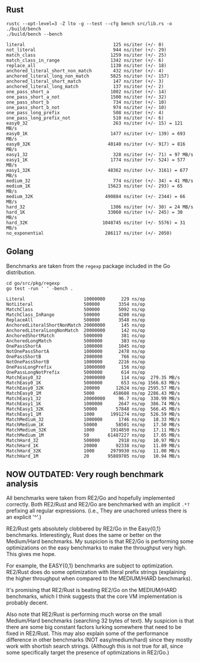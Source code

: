 Rust
----
```
rustc --opt-level=3 -Z lto -g --test --cfg bench src/lib.rs -o ./build/bench
./build/bench --bench

literal                                 125 ns/iter (+/- 0)
not_literal                             944 ns/iter (+/- 29)
match_class                            1259 ns/iter (+/- 25)
match_class_in_range                   1342 ns/iter (+/- 6)
replace_all                            1130 ns/iter (+/- 18)
anchored_literal_short_non_match        432 ns/iter (+/- 4)
anchored_literal_long_non_match        5825 ns/iter (+/- 157)
anchored_literal_short_match            147 ns/iter (+/- 3)
anchored_literal_long_match             137 ns/iter (+/- 2)
one_pass_short_a                       1002 ns/iter (+/- 14)
one_pass_short_a_not                   1500 ns/iter (+/- 32)
one_pass_short_b                        734 ns/iter (+/- 10)
one_pass_short_b_not                    974 ns/iter (+/- 10)
one_pass_long_prefix                    508 ns/iter (+/- 4)
one_pass_long_prefix_not                510 ns/iter (+/- 6)
easy0_32                                263 ns/iter (+/- 15) = 121 MB/s
easy0_1K                               1477 ns/iter (+/- 139) = 693 MB/s
easy0_32K                             40140 ns/iter (+/- 917) = 816 MB/s
easy1_32                                328 ns/iter (+/- 71) = 97 MB/s
easy1_1K                               1774 ns/iter (+/- 524) = 577 MB/s
easy1_32K                             48362 ns/iter (+/- 3161) = 677 MB/s
medium_32                               774 ns/iter (+/- 34) = 41 MB/s
medium_1K                             15623 ns/iter (+/- 293) = 65 MB/s
medium_32K                           490884 ns/iter (+/- 2344) = 66 MB/s
hard_32                                1306 ns/iter (+/- 30) = 24 MB/s
hard_1K                               33060 ns/iter (+/- 245) = 30 MB/s
hard_32K                            1048745 ns/iter (+/- 5576) = 31 MB/s
no_exponential                       286117 ns/iter (+/- 2050)
```

Golang
------
Benchmarks are taken from the `regexp` package included in the Go distribution.

```
cd go/src/pkg/regexp
go test -run ' ' -bench .

Literal                      10000000      229 ns/op
NotLiteral                   500000       3354 ns/op
MatchClass                   500000       5092 ns/op
MatchClass_InRange           500000       4200 ns/op
ReplaceAll                   500000       3548 ns/op
AnchoredLiteralShortNonMatch 20000000      145 ns/op
AnchoredLiteralLongNonMatch  20000000      142 ns/op
AnchoredShortMatch           5000000       381 ns/op
AnchoredLongMatch            5000000       383 ns/op
OnePassShortA                1000000      1045 ns/op
NotOnePassShortA             1000000      2478 ns/op
OnePassShortB                2000000       766 ns/op
NotOnePassShortB             1000000      2216 ns/op
OnePassLongPrefix            10000000      156 ns/op
OnePassLongNotPrefix         5000000       614 ns/op
MatchEasy0_32                20000000      114 ns/op  279.35 MB/s
MatchEasy0_1K                5000000       653 ns/op 1566.63 MB/s
MatchEasy0_32K               200000      12624 ns/op 2595.57 MB/s
MatchEasy0_1M                5000       458608 ns/op 2286.43 MB/s
MatchEasy1_32                20000000     96.7 ns/op  330.99 MB/s
MatchEasy1_1K                1000000      2647 ns/op  386.74 MB/s
MatchEasy1_32K               50000       57848 ns/op  566.45 MB/s
MatchEasy1_1M                1000      1991274 ns/op  526.59 MB/s
MatchMedium_32               1000000      1746 ns/op   18.33 MB/s
MatchMedium_1K               50000       58501 ns/op   17.50 MB/s
MatchMedium_32K              1000      1914850 ns/op   17.11 MB/s
MatchMedium_1M               50       61487227 ns/op   17.05 MB/s
MatchHard_32                 500000       2918 ns/op   10.97 MB/s
MatchHard_1K                 20000       92338 ns/op   11.09 MB/s
MatchHard_32K                1000      2979930 ns/op   11.00 MB/s
MatchHard_1M                 20       95889705 ns/op   10.94 MB/s
```


NOW OUTDATED: Very rough benchmark analysis
-------------------------------------------
All benchmarks were taken from RE2/Go and hopefully implemented correctly.
Both RE2/Rust and RE2/Go are benchmarked with an implicit `.*?` prefixing all
regular expressions. (i.e., They are unachored unless there is an explicit
'^'.)

RE2/Rust gets absolutely clobbered by RE2/Go in the Easy{0,1} benchmarks.
Interestingly, Rust does the same or better on the Medium/Hard benchmarks. My
suspicion is that RE2/Go is performing some optimizations on the easy
benchmarks to make the throughput very high. This gives me hope.

For example, the EASY{0,1} benchmarks are subject to optimization. RE2/Rust
does do some optimization with literal prefix strings (explaining the higher
throughput when compared to the MEDIUM/HARD benchmarks).

It's promising that RE2/Rust is beating RE2/Go on the MEDIUM/HARD benchmarks,
which I think suggests that the core VM implementation is probably decent.

Also note that RE2/Rust is performing much worse on the small Medium/Hard
benchmarks (searching 32 bytes of text). My suspicion is that there are some
big constant factors lurking somewhere that need to be fixed in RE2/Rust.
This may also explain some of the performance difference in other benchmarks
(NOT easy/medium/hard) since they mostly work with shortish search strings.
(Although this is not true for all, since some specifically target the presence
of optimizations in RE2/Go.)

